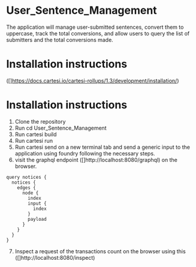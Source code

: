 # User_Sentence_Management

The application will manage user-submitted sentences, convert them to uppercase, track the total conversions, and allow users to query the list of submitters and the total conversions made.

# Installation instructions
([]https://docs.cartesi.io/cartesi-rollups/1.3/development/installation/)

# Installation instructions
1. Clone the repository
2. Run cd User_Sentence_Management
3. Run cartesi build
4. Run cartesi run
5. Run cartesi send on a new terminal tab and send a generic input to the application using foundry following the necessary steps.
6. visit the graphql endpoint ([]http://localhost:8080/graphql) on the browser.
```
query notices {
  notices {
    edges {
      node {
        index
        input {
          index
        }
        payload
      }
    }
  }
}
```
7. Inspect a request of the transactions count on the browser using this ([]http://localhost:8080/inspect)